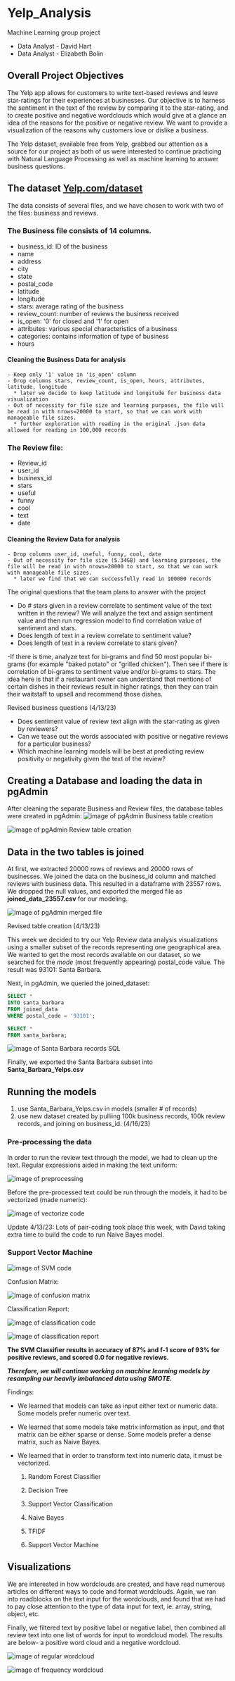 # Yelp_Analysis
Machine Learning group project
* Data Analyst - David Hart
* Data Analyst - Elizabeth Bolin

## Overall Project Objectives
The Yelp app allows for customers to write text-based reviews and leave star-ratings for their experiences at businesses. Our objective is to harness the sentiment in the text of the review by comparing it to the star-rating, and to create positive and negative wordclouds which would give at a glance an idea of the reasons for the positive or negative review. We want to provide a visualization of the reasons why customers love or dislike a business.  

The Yelp dataset, available free from Yelp, grabbed our attention as a source for our project as both of us were interested to continue practicing with Natural Language Processing as well as machine learning to answer business questions.

## The dataset  [Yelp.com/dataset](Yelp.com/dataset)

The data consists of several files, and we have chosen to work with two of the files: business and reviews.

### The Business file consists of 14 columns.

- business_id: ID of the business
- name
- address
- city
- state
- postal_code
- latitude
- longitude
- stars: average rating of the business
- review_count: number of reviews the business received
- is_open: '0' for closed and '1' for open
- attributes: various special characteristics of a business
- categories: contains information of type of business
- hours


#### Cleaning the Business Data for analysis
    - Keep only '1' value in 'is_open' column
    - Drop columns stars, review_count, is_open, hours, attributes, latitude, longitude
      * later we decide to keep latitude and longitude for business data visualization 
    - Out of necessity for file size and learning purposes, the file will be read in with nrows=20000 to start, so that we can work with manageable file sizes.
      * further exploration with reading in the original .json data allowed for reading in 100,000 records

### The Review file:

- Review_id
- user_id
- business_id 
- stars
- useful
- funny
- cool
- text
- date

#### Cleaning the Review Data for analysis
    - Drop columns user_id, useful, funny, cool, date
    - Out of necessity for file size (5.34GB) and learning purposes, the file will be read in with nrows=20000 to start, so that we can work with manageable file sizes. 
      * later we find that we can successfully read in 100000 records

The original questions that the team plans to answer with the project

- Do # stars given in a review correlate to sentiment value of the text written in the review? We will analyze the text and assign sentiment value and then run regression model to find correlation value of sentiment and stars.
- Does length of text in a review correlate to sentiment value?
- Does length of text in a review correlate to stars given?

-If there is time, analyze text for bi-grams and find 50 most popular bi-grams (for example "baked potato" or "grilled chicken"). Then see if there is correlation of bi-grams to sentiment value and/or bi-grams to stars. The idea here is that if a restaurant owner can understand that mentions of certain dishes in their reviews result in higher ratings, then they can train their waitstaff to upsell and recommend those dishes.


Revised business questions (4/13/23)
- Does sentiment value of review text align with the star-rating as given by reviewers?
- Can we tease out the words associated with positive or negative reviews for a particular business?
- Which machine learning models will be best at predicting review positivity or negativity given the text of the review?

## Creating a Database and loading the data in pgAdmin

After cleaning the separate Business and Review files, the database tables were created in pgAdmin:
![image of pgAdmin Business table creation](https://github.com/dh4rt/Yelp_Analysis/blob/main/Business_Table_pgAdmin.png)

![image of pgAdmin Review table creation](https://github.com/dh4rt/Yelp_Analysis/blob/main/Review_Table_pgAdmin.png)

## Data in the two tables is joined

At first, we extracted 20000 rows of reviews and 20000 rows of businesses. We joined the data on the business_id column and matched reviews with business data. This resulted in a dataframe with 23557 rows. We dropped the null values, and exported the merged file as **joined_data_23557.csv** for our modeling. 

![image of pgAdmin merged file](https://github.com/dh4rt/Yelp_Analysis/blob/main/merged_table_pgAdmin.png)

Revised table creation (4/13/23)

This week we decided to try our Yelp Review data analysis visualizations using a smaller subset of the records representing one geographical area. We wanted to get the most records available on our dataset, so we searched for the *mode* (most frequently appearing) postal_code value. The result was 93101: Santa Barbara. 

Next, in pgAdmin, we queried the joined_dataset: 

```SQL
SELECT *
INTO santa_barbara
FROM joined_data
WHERE postal_code = '93101';

SELECT *
FROM santa_barbara;
```
![image of Santa Barbara records SQL](https://github.com/dh4rt/Yelp_Analysis/blob/main/santa_barbara_sql.png)

Finally, we exported the Santa Barbara subset into **Santa_Barbara_Yelps.csv**

## Running the models
1. use Santa_Barbara_Yelps.csv in models (smaller # of records)
2. use new dataset created by pulliing 100k business records, 100k review records, and joining on business_id.  (4/16/23)


### Pre-processing the data
In order to run the review text through the model, we had to clean up the text. Regular expressions aided in making the text uniform:

![image of preprocessing](https://github.com/dh4rt/Yelp_Analysis/blob/main/Preprocess_code.png)

Before the pre-processed text could be run through the models, it had to be vectorized (made numeric):

![image of vectorize code](https://github.com/dh4rt/Yelp_Analysis/blob/main/Vectorize_text.png)

Update 4/13/23: Lots of pair-coding took place this week, with David taking extra time to build the code to run Naive Bayes model. 

### Support Vector Machine

![image of SVM code](https://github.com/dh4rt/Yelp_Analysis/blob/main/Machine_Learning_SVM.png)

Confusion Matrix:

![image of confusion matrix](https://github.com/dh4rt/Yelp_Analysis/blob/main/ML_SVM_confusion_matrix.png)

Classification Report:

![image of classification code](https://github.com/dh4rt/Yelp_Analysis/blob/main/ML_SVM_classification_code.png)

![image of classification report](https://github.com/dh4rt/Yelp_Analysis/blob/main/ML_SVM_classification_report.png)

**The SVM Classifier results in accuracy of 87% and f-1 score of 93% for positive reviews, and scored 0.0 for negative reviews.**

**_Therefore, we will continue working on machine learning models by resampling our heavily imbalanced data using SMOTE._**

Findings: 
* We learned that models can take as input either text or numeric data. Some models prefer numeric over text. 
* We learned that some models take matrix information as input, and that matrix can be either sparse or dense. Some models prefer a dense matrix, such as Naive Bayes. 
* We learned that in order to transform text into numeric data, it must be vectorized. 

  1. Random Forest Classifier

  2. Decision Tree

  3. Support Vector Classification

  4. Naive Bayes

  5. TFIDF

  6. Support Vector Machine

## Visualizations

We are interested in how wordclouds are created, and have read numerous articles on different ways to code and format wordclouds. Again, we ran into roadblocks on the text input for the wordclouds, and found that we had to pay close attention to the type of data input for text, ie. array, string, object, etc.

Finally, we filtered text by positive label or negative label, then combined all review text into one list of words for input to wordcloud model. The results are below- a positive word cloud and a negative wordcloud.

![image of regular wordcloud](https://github.com/dh4rt/Yelp_Analysis/blob/main/pos_wordcloud.png)


![image of frequency wordcloud](https://github.com/dh4rt/Yelp_Analysis/blob/main/neg_wordcloud.png)